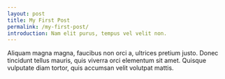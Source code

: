 ```yaml
---
layout: post
title: My First Post
permalink: /my-first-post/
introduction: Nam elit purus, tempus vel velit non.
---
```


Aliquam magna magna, faucibus non orci a, ultrices pretium justo. Donec tincidunt tellus mauris,
quis viverra orci elementum sit amet. Quisque vulputate diam tortor, quis accumsan velit volutpat mattis.